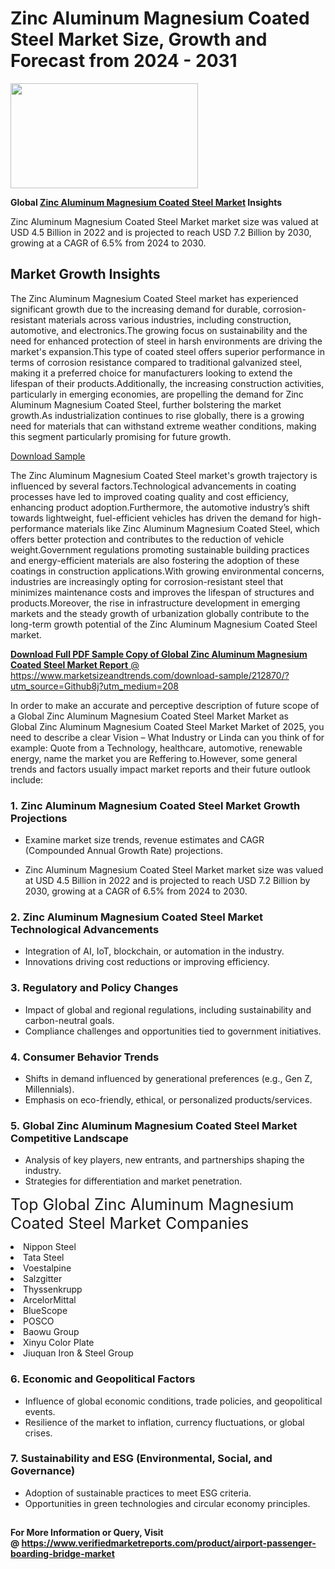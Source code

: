 <H1>Zinc Aluminum Magnesium Coated Steel Market Size, Growth and Forecast from 2024 - 2031</H1><img class="aligncenter size-medium wp-image-584254" src="https://thirdeyenews.in/wp-content/uploads/2024/09/Global-Market-Research-300x168.jpeg" alt="" width="300" height="168" /><p><strong>Global&nbsp;<a href="https://www.marketsizeandtrends.com/download-sample/212870/?utm_source=Github8j?utm_medium=208">Zinc Aluminum Magnesium Coated Steel Market</a> Insights</strong></p><p>Zinc Aluminum Magnesium Coated Steel Market market size was valued at USD 4.5 Billion in 2022 and is projected to reach USD 7.2 Billion by 2030, growing at a CAGR of 6.5% from 2024 to 2030.</p><p><h2>Market Growth Insights</h2> <p>The Zinc Aluminum Magnesium Coated Steel market has experienced significant growth due to the increasing demand for durable, corrosion-resistant materials across various industries, including construction, automotive, and electronics.The growing focus on sustainability and the need for enhanced protection of steel in harsh environments are driving the market's expansion.This type of coated steel offers superior performance in terms of corrosion resistance compared to traditional galvanized steel, making it a preferred choice for manufacturers looking to extend the lifespan of their products.Additionally, the increasing construction activities, particularly in emerging economies, are propelling the demand for Zinc Aluminum Magnesium Coated Steel, further bolstering the market growth.As industrialization continues to rise globally, there is a growing need for materials that can withstand extreme weather conditions, making this segment particularly promising for future growth.</p> <p><a href="#">Download Sample</a></p> <p>The Zinc Aluminum Magnesium Coated Steel market's growth trajectory is influenced by several factors.Technological advancements in coating processes have led to improved coating quality and cost efficiency, enhancing product adoption.Furthermore, the automotive industry’s shift towards lightweight, fuel-efficient vehicles has driven the demand for high-performance materials like Zinc Aluminum Magnesium Coated Steel, which offers better protection and contributes to the reduction of vehicle weight.Government regulations promoting sustainable building practices and energy-efficient materials are also fostering the adoption of these coatings in construction applications.With growing environmental concerns, industries are increasingly opting for corrosion-resistant steel that minimizes maintenance costs and improves the lifespan of structures and products.Moreover, the rise in infrastructure development in emerging markets and the steady growth of urbanization globally contribute to the long-term growth potential of the Zinc Aluminum Magnesium Coated Steel market.</p> <p><a href="#"></p><p><span class=""><strong>Download Full PDF Sample Copy of Global Zinc Aluminum Magnesium Coated Steel Market Report</strong> @ <a href="https://www.marketsizeandtrends.com/download-sample/212870/?utm_source=Github8j?utm_medium=208" target="_blank">https://www.marketsizeandtrends.com/download-sample/212870/?utm_source=Github8j?utm_medium=208</a></span></p><p>In order to make an accurate and perceptive description of future scope of a Global&nbsp;Zinc Aluminum Magnesium Coated Steel Market Market as Global&nbsp;Zinc Aluminum Magnesium Coated Steel Market Market of 2025, you need to describe a clear Vision &ndash; What Industry or Linda can you think of for example: Quote from a Technology, healthcare, automotive, renewable energy, name the market you are Reffering to.However, some general trends and factors usually impact market reports and their future outlook include:</p><h3>1.&nbsp;<strong>Zinc Aluminum Magnesium Coated Steel Market Growth Projections</strong></h3><ul><li>Examine market size trends, revenue estimates and CAGR (Compounded Annual Growth Rate) projections.</li><li><p>Zinc Aluminum Magnesium Coated Steel Market market size was valued at USD 4.5 Billion in 2022 and is projected to reach USD 7.2 Billion by 2030, growing at a CAGR of 6.5% from 2024 to 2030.</p></li></ul><h3>2.&nbsp;<strong>Zinc Aluminum Magnesium Coated Steel Market Technological Advancements</strong></h3><ul><li>Integration of AI, IoT, blockchain, or automation in the industry.</li><li>Innovations driving cost reductions or improving efficiency.</li></ul><h3>3.&nbsp;<strong>Regulatory and Policy Changes</strong></h3><ul><li>Impact of global and regional regulations, including sustainability and carbon-neutral goals.</li><li>Compliance challenges and opportunities tied to government initiatives.</li></ul><h3>4.&nbsp;<strong>Consumer Behavior Trends</strong></h3><ul><li>Shifts in demand influenced by generational preferences (e.g., Gen Z, Millennials).</li><li>Emphasis on eco-friendly, ethical, or personalized products/services.</li></ul><h3>5.&nbsp;<strong>Global Zinc Aluminum Magnesium Coated Steel Market Competitive Landscape</strong></h3><ul><li>Analysis of key players, new entrants, and partnerships shaping the industry.</li><li>Strategies for differentiation and market penetration.</li></ul><p data-pm-slice="1 1 []"><span style="color: inherit; font-family: inherit; font-size: 25px;">Top Global Zinc Aluminum Magnesium Coated Steel Market Companies</span></p><div class="" data-test-id=""><p><li>Nippon Steel</li><li> Tata Steel</li><li> Voestalpine</li><li> Salzgitter</li><li> Thyssenkrupp</li><li> ArcelorMittal</li><li> BlueScope</li><li> POSCO</li><li> Baowu Group</li><li> Xinyu Color Plate</li><li> Jiuquan Iron & Steel Group</li></p></div><h3>6.&nbsp;<strong>Economic and Geopolitical Factors</strong></h3><ul><li>Influence of global economic conditions, trade policies, and geopolitical events.</li><li>Resilience of the market to inflation, currency fluctuations, or global crises.</li></ul><h3>7.&nbsp;<strong>Sustainability and ESG (Environmental, Social, and Governance)</strong></h3><ul><li>Adoption of sustainable practices to meet ESG criteria.</li><li>Opportunities in green technologies and circular economy principles.</li></ul><h2><strong style="font-size: 14px;">For More Information or Query, Visit @&nbsp;</strong><a style="background-color: #ffffff; font-size: 14px;" href="https://www.marketsizeandtrends.com/report/zinc-aluminum-magnesium-coated-steel-market/" target="_blank">https://www.verifiedmarketreports.com/product/airport-passenger-boarding-bridge-market</a></h2>